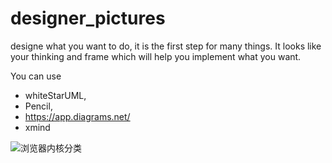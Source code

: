 # designer_pictures
designe what you want to do, it is the first step for many things. It looks like your thinking and frame which will help you implement what you want.

You can use 
* whiteStarUML,
* Pencil,
* https://app.diagrams.net/
* xmind
            
![浏览器内核分类](https://pakydu.github.io/image/css-selector.jpg)
